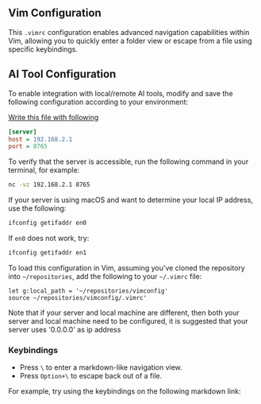[](../../readme.md)
## Vim Configuration

This `.vimrc` configuration enables advanced navigation capabilities within Vim, allowing you to quickly enter a folder view or escape from a file using specific keybindings.

[](.vimrc)
[](.vimrc_windows)
[](LICENSE)

## AI Tool Configuration

To enable integration with local/remote AI tools, modify and save the following configuration according to your environment:

[Write this file with following](config.ini)
```ini
[server]
host = 192.168.2.1
port = 8765
```

To verify that the server is accessible, run the following command in your terminal, for example:

```bash
nc -vz 192.168.2.1 8765
```

If your server is using macOS and want to determine your local IP address, use the following:

```bash
ifconfig getifaddr en0
```

If `en0` does not work, try:

```bash
ifconfig getifaddr en1
```

To load this configuration in Vim, assuming you've cloned the repository into `~/repositories`, add the following to your `~/.vimrc` file:

```vim
let g:local_path = '~/repositories/vimconfig'
source ~/repositories/vimconfig/.vimrc'
```

Note that if your server and local machine are different, then both your server and local machine need to be configured, it is suggested that your server uses '0.0.0.0' as ip address

### Keybindings

- Press `\` to enter a markdown-like navigation view.
- Press `Option+\` to escape back out of a file.

For example, try using the keybindings on the following markdown link:
[](tools/ex1.md)
